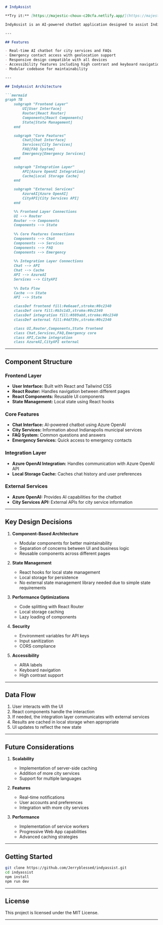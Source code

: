 ````md
# IndyAssist

**Try it:** [https://majestic-choux-c20cfa.netlify.app/](https://majestic-choux-c20cfa.netlify.app/)

IndyAssist is an AI-powered chatbot application designed to assist Indianapolis residents by providing real-time information on city services, FAQs, and emergency contacts. Built with Vite, TypeScript, and Azure OpenAI, it offers a responsive and accessible user interface.

---

## Features

- Real-time AI chatbot for city services and FAQs  
- Emergency contact access with geolocation support  
- Responsive design compatible with all devices  
- Accessibility features including high contrast and keyboard navigation  
- Modular codebase for maintainability  

---

## IndyAssist Architecture

```mermaid
graph TB
    subgraph "Frontend Layer"
        UI[User Interface]
        Router[React Router]
        Components[React Components]
        State[State Management]
    end

    subgraph "Core Features"
        Chat[Chat Interface]
        Services[City Services]
        FAQ[FAQ System]
        Emergency[Emergency Services]
    end

    subgraph "Integration Layer"
        API[Azure OpenAI Integration]
        Cache[Local Storage Cache]
    end

    subgraph "External Services"
        AzureAI[Azure OpenAI]
        CityAPI[City Services API]
    end

    %% Frontend Layer Connections
    UI --> Router
    Router --> Components
    Components --> State
    
    %% Core Features Connections
    Components --> Chat
    Components --> Services
    Components --> FAQ
    Components --> Emergency
    
    %% Integration Layer Connections
    Chat --> API
    Chat --> Cache
    API --> AzureAI
    Services --> CityAPI
    
    %% Data Flow
    Cache --> State
    API --> State

    classDef frontend fill:#e6eaef,stroke:#0c2340
    classDef core fill:#b3c1d3,stroke:#0c2340
    classDef integration fill:#809ab8,stroke:#0c2340
    classDef external fill:#4d739c,stroke:#0c2340

    class UI,Router,Components,State frontend
    class Chat,Services,FAQ,Emergency core
    class API,Cache integration
    class AzureAI,CityAPI external
````

---

## Component Structure

### Frontend Layer

* **User Interface:** Built with React and Tailwind CSS
* **React Router:** Handles navigation between different pages
* **React Components:** Reusable UI components
* **State Management:** Local state using React hooks

### Core Features

* **Chat Interface:** AI-powered chatbot using Azure OpenAI
* **City Services:** Information about Indianapolis municipal services
* **FAQ System:** Common questions and answers
* **Emergency Services:** Quick access to emergency contacts

### Integration Layer

* **Azure OpenAI Integration:** Handles communication with Azure OpenAI API
* **Local Storage Cache:** Caches chat history and user preferences

### External Services

* **Azure OpenAI:** Provides AI capabilities for the chatbot
* **City Services API:** External APIs for city service information

---

## Key Design Decisions

1. **Component-Based Architecture**

   * Modular components for better maintainability
   * Separation of concerns between UI and business logic
   * Reusable components across different pages

2. **State Management**

   * React hooks for local state management
   * Local storage for persistence
   * No external state management library needed due to simple state requirements

3. **Performance Optimizations**

   * Code splitting with React Router
   * Local storage caching
   * Lazy loading of components

4. **Security**

   * Environment variables for API keys
   * Input sanitization
   * CORS compliance

5. **Accessibility**

   * ARIA labels
   * Keyboard navigation
   * High contrast support

---

## Data Flow

1. User interacts with the UI
2. React components handle the interaction
3. If needed, the integration layer communicates with external services
4. Results are cached in local storage when appropriate
5. UI updates to reflect the new state

---

## Future Considerations

1. **Scalability**

   * Implementation of server-side caching
   * Addition of more city services
   * Support for multiple languages

2. **Features**

   * Real-time notifications
   * User accounts and preferences
   * Integration with more city services

3. **Performance**

   * Implementation of service workers
   * Progressive Web App capabilities
   * Advanced caching strategies

---

## Getting Started

```bash
git clone https://github.com/Jerryblessed/indyassist.git
cd indyassist
npm install
npm run dev
```

---

## License

This project is licensed under the MIT License.

---

[1]: https://www.yeschat.ai/gpts-9t557kGYag5-Indy-AI-Chatbot?utm_source=chatgpt.com "Indy AI Chatbot-Free, Versatile AI-powered Chat"

```
```
